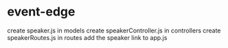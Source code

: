 # event-edge
create speaker.js in models
create speakerController.js in controllers
create speakerRoutes.js in routes
add the speaker link to app.js
